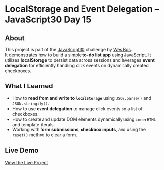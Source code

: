 # LocalStorage and Event Delegation – JavaScript30 Day 15

## About  
This project is part of the [JavaScript30](https://javascript30.com) challenge by [Wes Bos](https://github.com/wesbos).  
It demonstrates how to build a simple **to-do list app** using JavaScript. It utilizes **localStorage** to persist data across sessions and leverages **event delegation** for efficiently handling click events on dynamically created checkboxes.

## What I Learned
- How to **read from and write to `localStorage`** using `JSON.parse()` and `JSON.stringify()`.
- How to use **event delegation** to manage click events on a list of checkboxes.
- How to create and update DOM elements dynamically using `innerHTML` and template literals.
- Working with **form submissions**, **checkbox inputs**, and using the `reset()` method to clear a form.

## Live Demo  
[View the Live Project](https://m-anees-c.github.io/javascript30/day15-localstorage-and-event-delegation/)